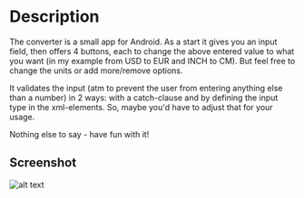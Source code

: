 # Description

The converter is a small app for Android.
As a start it gives you an input field, then offers 4 buttons, each to change the above entered value to
what you want (in my example from USD to EUR and INCH to CM). But feel free to change the units or 
add more/remove options.

It validates the input (atm to prevent the user from entering anything else than a number) in 2 ways:
with a catch-clause and by defining the input type in the xml-elements. So, maybe you'd have to adjust 
that for your usage.

Nothing else to say - have fun with it!

## Screenshot

![alt text](http://www.catwalk-media.de/github_imgs/converter.png "Converter Screenshot")
